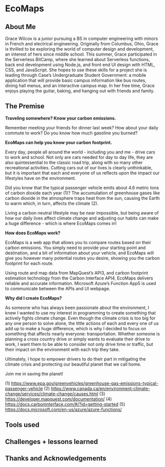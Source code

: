 # EcoMaps

## About Me

Grace Wilcox is a junior pursuing a BS in computer engineering with minors in French and electrical engineering. Originally from Columbus, Ohio, Grace is thrilled to be exploring the world of computer design and development, an interest of hers since middle school. This summer, Grace participated in the Serverless BitCamp, where she learned about Serverless functions, back end development using Node.js, and front end UI design with HTML, CSS, and JavaScript. She hopes to use these skills for a project she is leading through Case’s Undergraduate Student Government: a mobile application that will provide basic campus information like bus routes, dining hall menus, and an interactive campus map. In her free time, Grace enjoys playing the guitar, baking, and hanging out with friends and family.

## The Premise

**Traveling somewhere? Know your carbon emissions.**

Remember meeting your friends for dinner last week? How about your daily commute to work? Do you know how much gasoline you burned? 

**EcoMaps can help you know your carbon footprint.**

Every day, people all around the world - including you and me - drive cars to work and school. Not only are cars needed for day to day life, they are also quintessential to the classic road trip, along with so many other recreational activities. Cutting cars out of our lives is clearly unthinkable, but it is important that each and everyone of us reflects upon the impact our lifestyles have on the environment.

Did you know that the typical passenger vehicle emits about 4.6 metric tons of carbon dioxide each year (1)? The accumulation of greenhouse gases like carbon dioxide in the atmosphere traps heat from the sun, causing the Earth to warm which, in turn, affects the climate (2).

Living a carbon neutral lifestyle may be near impossible, but being aware of how our daily lives affect climate change and adjusting our habits can make a huge difference - which is where EcoMaps comes in!

**How does EcoMaps work?**

EcoMaps is a web app that allows you to compare routes based on their carbon emissions. You simply need to provide your starting point and destination, and a bit of information about your vehicle, and EcoMaps will give you however many potential routes you desire, showing you the carbon footprint for each route. 

Using route and map data from MapQuest’s API3, and carbon footprint estimation technology from the Carbon Interface API4, EcoMaps delivers reliable and accurate information. Microsoft Azure’s Function App5 is used to communicate between the APIs and UI webpage.

**Why did I create EcoMaps?**

As someone who has always been passionate about the environment, I knew I wanted to use my interest in programming to create something that actively fights climate change. Even though the climate crisis is too big for any one person to solve alone, the little actions of each and every one of us add up to make a huge difference, which is why I decided to focus on something that affects nearly everyone: transportation. Whether someone is planning a cross country drive or simply wants to evaluate their drive to work, I want them to be able to consider not only drive time or traffic, but their impact on the environment with each trip they take.

Ultimately, I hope to empower drivers to do their part in mitigating the climate crisis and protecting our beautiful planet that we call home.

Join me in saving the planet!

(1) https://www.epa.gov/greenvehicles/greenhouse-gas-emissions-typical-passenger-vehicle
(2) https://www.canada.ca/en/environment-climate-change/services/climate-change/causes.html
(3) https://developer.mapquest.com/documentation/
(4) https://docs.carboninterface.com/#/?id=getting-started
(5) https://docs.microsoft.com/en-us/azure/azure-functions/

## Tools used

## Challenges + lessons learned

## Thanks and Acknowledgements
